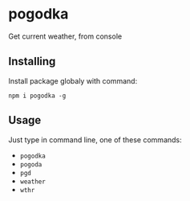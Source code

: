 # pogodka
Get current weather, from console

## Installing

Install package globaly with command:

`npm i pogodka -g`

## Usage

Just type in command line, one of these commands:

- `pogodka`
- `pogoda`
- `pgd`
- `weather`
- `wthr`
